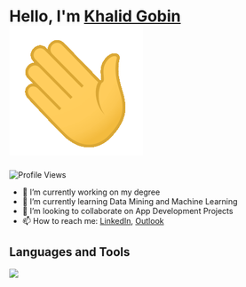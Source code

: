 # Hello, I'm [Khalid Gobin](https://kgobin.com) ![Hi GIF](https://raw.githubusercontent.com/ABSphreak/ABSphreak/master/gifs/Hi.gif)

![Profile Views](https://komarev.com/ghpvc/?username=kgobin2000&label=Views&color=blue&style=for-the-badge)

- 🔭 I’m currently working on my degree
- 🌱 I’m currently learning Data Mining and Machine Learning
- 👯 I’m looking to collaborate on App Development Projects
- 📫 How to reach me: [LinkedIn](https://ca.linkedin.com/in/khalidgobin), [Outlook](khalidgobin@hotmail.com)

## Languages and Tools

<p>
    <img src="https://skillicons.dev/icons?i=react,aws,nestjs,firebase,nodejs,postgres,postman,mongodb,ts,vercel,materialui, jest,docker,css" />
</p>
